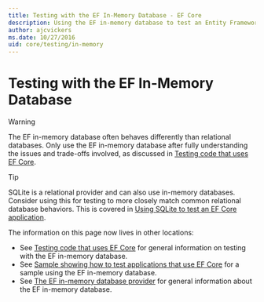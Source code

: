 ```yaml
---
title: Testing with the EF In-Memory Database - EF Core
description: Using the EF in-memory database to test an Entity Framework Core application
author: ajcvickers
ms.date: 10/27/2016
uid: core/testing/in-memory
---
```


# Testing with the EF In-Memory Database

> [!WARNING]
> The EF in-memory database often behaves differently than relational databases.
> Only use the EF in-memory database after fully understanding the issues and trade-offs involved, as discussed in [Testing code that uses EF Core](xref:core/testing/index).

> [!TIP]
> SQLite is a relational provider and can also use in-memory databases.
> Consider using this for testing to more closely match common relational database behaviors.
> This is covered in [Using SQLite to test an EF Core application](xref:core/testing/sqlite).

The information on this page now lives in other locations:

* See [Testing code that uses EF Core](xref:core/testing/index) for general information on testing with the EF in-memory database.
* See [Sample showing how to test applications that use EF Core](xref:core/testing/testing-sample) for a sample using the EF in-memory database.
* See [The EF in-memory database provider](xref:core/providers/in-memory/index) for general information about the EF in-memory database.
